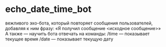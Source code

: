 # echo_date_time_bot
вежливого эхо-бота, который повторяет сообщения пользователей, добавляя к ним фразу:  «Я получил сообщение &lt;исходное сообщение>»  А также — научить бота отвечать на команды:  /time — показывает текущее время  /date — показывает текущую дату
